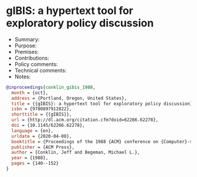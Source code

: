# gIBIS: a hypertext tool for exploratory policy discussion

- Summary:
- Purpose:
- Premises:
- Contributions:
- Policy comments:
- Technical comments:
- Notes:

```bib
@inproceedings{conklin_gibis_1988,
  month = {oct},
  address = {Portland, Oregon, United States},
  title = {{gIBIS}: a hypertext tool for exploratory policy discussion},
  isbn = {9780897912822},
  shorttitle = {{gIBIS}},
  url = {http://dl.acm.org/citation.cfm?doid=62266.62278},
  doi = {10.1145/62266.62278},
  language = {en},
  urldate = {2020-04-08},
  booktitle = {Proceedings of the 1988 {ACM} conference on {Computer}-supported cooperative work - {CSCW} '88},
  publisher = {ACM Press},
  author = {Conklin, Jeff and Begeman, Michael L.},
  year = {1988},
  pages = {140--152}
}
```
